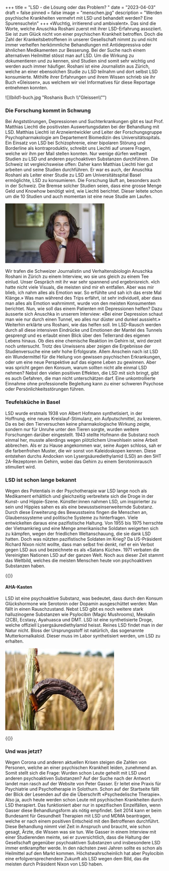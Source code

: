 +++
title = "LSD - die Lösung oder das Problem? "
date = "2023-04-03"
draft = false
pinned = false
image = "menschen.jpg"
description = "Werden psychische Krankheiten vermehrt mit LSD und behandelt werden? Eine Spurensuche\n"
+++
«Wuchtig, irritierend und ambivalent». Das sind die Worte, welche Anuschka Roshani zuerst mit ihrer LSD-Erfahrung assoziiert. Sie ist zum Glück nicht von einer psychischen Krankheit betroffen. Doch die Zahl der Krankeitsbetroffenen in unserer Gesellschaft nimmt zu und nicht immer verhelfen herkömmliche Behandlungen mit Antidepressiva oder ähnlichen Medikamenten zur Besserung. Bei der Suche nach einem alternativen Heilmittel stösst man auf LSD. Um die Wirkung zu dokumentieren und zu kennen, sind Studien sind somit sehr wichtig und werden auch immer häufiger. Roshani ist eine Journalistin aus Zürich, welche an einer ebensolchen Studie zu LSD teilnahm und dort selbst LSD konsumierte. Mithilfe ihrer Erfahrungen und ihrem Wissen schrieb sie ihr Buch «Gleissen», aus welchem wir viel Informatives für diese Reportage entnehmen konnten.

![](bild1-buch.jpg "Roshanis Buch \\\\"Gleissen\\\\"")

### Die Forschung kommt in Schwung

Bei Angststörungen, Depressionen und Suchterkrankungen gibt es laut Prof. Matthias Liechti die positivsten Auswertungsdaten bei der Behandlung mit LSD. Matthias Liechti ist Arzneientwickler und Leiter der Forschungsgruppe Psychopharmakologie am Departement Biomedizin des Universitätsspitals. Ein Einsatz von LSD bei Schizophrenie, einer bipolaren Störung und Borderline als kontraproduktiv, schreibt uns Liechti auf unsere Fragen, welche wir ihm per Mail stellen konnten. Nur wenige dürfen weltweit Studien zu LSD und anderen psychoaktiven Substanzen durchführen. Die Schweiz ist vergleichsweise offen: Daher kann Matthias Liechti hier gut arbeiten und seine Studien durchführen. Er war es auch, der Anuschka Roshani als Leiter einer Studie zu LSD am Universitätsspital Basel ermöglichte, LSD zu konsumieren. Die Forschung läuft an, besonders auch in der Schweiz. Die Bremse solcher Studien seien, dass eine grosse Menge Geld und Knowhow benötigt wird, wie Liechti berichtet. Dieser leitete schon um die 10 Studien und auch momentan ist eine neue Studie am Laufen.

![](bild2-roshani.jpg "Anuschka Roshani (zuerich-liest.ch)")

Wir trafen die Schweizer Journalistin und Verhaltensbiologin Anuschka Roshani in Zürich zu einem Interview, wo sie uns gleich zu einem Tee einlud. Unser Gespräch mit ihr war sehr spannend und ergebnisreich.
 «Ich hatte nicht viele Visuals, die meisten sind mir eh entfallen. Aber was mir blieb, ich nahm alles als Emotion war. So erfühlte und sah ich das erste Mal Klänge.» Was man während des Trips erfährt, ist sehr individuell, aber dass man alles als Emotion wahrnimmt, wurde von den meisten Konsumenten berichtet. Nun, wie soll das einem Patienten mit Depressionen helfen? Dazu äusserte sich Anuschka in unserem Interview: «Bei einer Depression schaut man wie nur durch einen Tunnel, wo alles nur düster und dunkel aussieht.» Weiterhin erklärte uns Roshani, wie das helfen soll. Im LSD-Rausch werden durch all diese intensiven Eindrücke und Emotionen der Mantel des Tunnels gesprengt und es erlaubt einen Blick über den Tellerrand des eigenen Lebens hinaus. Ob dies eine chemische Reaktion im Gehirn ist, wird derzeit noch untersucht. Trotz des Unwissens aber zeigen die Ergebnisse der Studienversuche eine sehr hohe Erfolgsrate. Allem Anschein nach ist LSD ein Wundermittel für die Heilung von gewissen psychischen Erkrankungen, oder um eine neue Perspektive auf das eigene Leben zu gewinnen. Aber was spricht gegen den Konsum, warum sollten nicht alle einmal LSD nehmen? Nebst den vielen positiven Effekten, die LSD mit sich bringt, gibt es auch Gefahren, die man nicht unterschätzen darf. Eine unkontrollierte Einnahme ohne professionelle Begleitung kann zu einer schweren Psychose oder Persönlichkeitsstörungen führen.

### Teufelsküche in Basel

LSD wurde erstmals 1938 von Albert Hofmann synthetisiert, in der Hoffnung, eine neues Kreislauf-Stimulanz, ein Aufputschmittel, zu kreieren. Da es bei den Tierversuchen keine pharmakologische Wirkung zeigte, sondern nur für Unruhe unter den Tieren sorgte, wurden weitere Forschungen darüber eingestellt. 1943 stellte Hofmann die Substanz noch einmal her, musste allerdings wegen plötzlichem Unwohlsein seine Arbeit abbrechen. Als er zu Hause angekommen war, seine Augen schloss, sah er die farbenfrohen Muster, die wir sonst von Kaleidoskopen kennen. Diese entstehen durchs Andocken von Lysergsäurediethylamid (LSD) an den 5HT 2A-Rezeptoren im Gehirn, wobei das Gehirn zu einem Serotoninrausch stimuliert wird.

### LSD ist schon lange bekannt

Wegen des Potentials in der Psychotherapie war LSD lange noch als Medikament erhältlich und gleichzeitig verbreitete sich die Droge in der Kunst- und Hippie-Szene. Künstler:innen nahmen LSD, um inspirierter zu sein und Hippies sahen es als eine bewusstseinserweiternde Substanz. Durch diese Erweiterung des Bewusstseins fingen die Menschen an, Glaubenssysteme und politische Systeme zu hinterfragen. Viele entwickelten daraus eine pazifistische Haltung. 
Von 1955 bis 1975 herrschte der Vietnamkrieg und eine Menge amerikanische Soldaten weigerten sich zu kämpfen, wegen der friedlichen Weltanschauung, die sie dank LSD hatten. Doch was nützten pazifistische Soldaten im Krieg? Da US-Präsident Richard Nixon nicht wollte, dass man selbst frei denkt, rief er ein Verbot gegen LSD aus und bezeichnete es als «Satans Küche». 1971 verbaten die Vereinigten Nationen LSD auf der ganzen Welt. Noch aus dieser Zeit stammt das Weltbild, welches die meisten Menschen heute von psychoaktiven Substanzen haben.

{{<box>}}

#### AHA-Kasten

 LSD ist eine psychoaktive Substanz, was bedeutet, dass durch den Konsum Glückshormone wie Serotonin oder Dopamin ausgeschüttet werden: Man fällt in einen Rauschzustand. Nebst LSD gibt es noch weitere stark halluzinogene Substanzen wie Psylocibin (Magic Mushrooms), Meskalin (2CB), Ecstasy, Ayahuasca und DMT. LSD ist eine synthetisierte Droge, welche offiziell Lysergsäurediethylamid heisst. Reines LSD findet man in der Natur nicht. Bloss der Ursprungsstoff ist natürlich, das sogenannte Mutterkornalkaloid. Dieser muss im Labor synthetisiert werden, um LSD zu erhalten.

![](bild2.jpg "Mutterkorn an einer Ähre  (fotocommunity.com)")

{{</box>}}

### Und was jetzt?

Wegen Corona und anderen aktuellen Krisen steigen die Zahlen von Personen, welche an einer psychischen Krankheit leiden, zunehmend an. Somit stellt sich die Frage: Wurden schon Leute geheilt mit LSD und anderen psychoaktiven Substanzen? Auf der Suche nach der Antwort landet man rasch auf der Website von Peter Gasser. Er leitet eine Praxis für Psychiatrie und Psychotherapie in Solothurn. Schon auf der Startseite fällt der Blick der Lesenden auf die die Überschrift «Psychedelische Therapie». Also ja, auch heute werden schon Leute mit psychischen Krankheiten durch LSD therapiert. Das funktioniert aber nur in spezifischen Einzelfällen, wenn Gasser diese Behandlungsform als nötig empfindet. Seit 2014 kann er beim Bundesamt für Gesundheit Therapien mit LSD und MDMA beantragen, welche er nach einem positiven Entscheid mit den Betroffenen durchführt. Diese Behandlung nimmt viel Zeit in Anspruch und braucht, wie schon gesagt, Ärzte, die Wissen was sie tun. Wie Gasser in einem Interview mit einer Studierenden meinte, sei er zuversichtlich, dass die Haltung der Gesellschaft gegenüber psychoaktiven Substanzen und insbesondere LSD immer entkrampfter werde. In den nächsten zwei Jahren sollte es schon als Heilmittel auf den Markt kommen. Höchstwahrscheinlich hat aber Psylocibin eine erfolgversprechendere Zukunft als LSD wegen dem Bild, das die meisten durch Präsident Nixon von LSD haben.